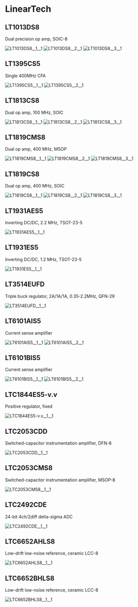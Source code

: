 # LinearTech

## LT1013DS8
Dual precision op amp, SOIC-8

![LT1013DS8__1__1](/images/LinearTech__LT1013DS8__1__1.png?raw=true) ![LT1013DS8__2__1](/images/LinearTech__LT1013DS8__2__1.png?raw=true) ![LT1013DS8__3__1](/images/LinearTech__LT1013DS8__3__1.png?raw=true) 
## LT1395CS5
Single 400MHz CFA

![LT1395CS5__1__1](/images/LinearTech__LT1395CS5__1__1.png?raw=true) ![LT1395CS5__2__1](/images/LinearTech__LT1395CS5__2__1.png?raw=true) 
## LT1813CS8
Dual op amp, 100 MHz, SOIC

![LT1813CS8__1__1](/images/LinearTech__LT1813CS8__1__1.png?raw=true) ![LT1813CS8__2__1](/images/LinearTech__LT1813CS8__2__1.png?raw=true) ![LT1813CS8__3__1](/images/LinearTech__LT1813CS8__3__1.png?raw=true) 
## LT1819CMS8
Dual op amp, 400 MHz, MSOP

![LT1819CMS8__1__1](/images/LinearTech__LT1819CMS8__1__1.png?raw=true) ![LT1819CMS8__2__1](/images/LinearTech__LT1819CMS8__2__1.png?raw=true) ![LT1819CMS8__3__1](/images/LinearTech__LT1819CMS8__3__1.png?raw=true) 
## LT1819CS8
Dual op amp, 400 MHz, SOIC

![LT1819CS8__1__1](/images/LinearTech__LT1819CS8__1__1.png?raw=true) ![LT1819CS8__2__1](/images/LinearTech__LT1819CS8__2__1.png?raw=true) ![LT1819CS8__3__1](/images/LinearTech__LT1819CS8__3__1.png?raw=true) 
## LT1931AES5
Inverting DC/DC, 2.2 MHz, TSOT-23-5

![LT1931AES5__1__1](/images/LinearTech__LT1931AES5__1__1.png?raw=true) 
## LT1931ES5
Inverting DC/DC, 1.2 MHz, TSOT-23-5

![LT1931ES5__1__1](/images/LinearTech__LT1931ES5__1__1.png?raw=true) 
## LT3514EUFD
Triple buck regulator, 2A/1A/1A, 0.35-2.2MHz, QFN-29

![LT3514EUFD__1__1](/images/LinearTech__LT3514EUFD__1__1.png?raw=true) 
## LT6101AIS5
Current sense amplifier

![LT6101AIS5__1__1](/images/LinearTech__LT6101AIS5__1__1.png?raw=true) ![LT6101AIS5__2__1](/images/LinearTech__LT6101AIS5__2__1.png?raw=true) 
## LT6101BIS5
Current sense amplifier

![LT6101BIS5__1__1](/images/LinearTech__LT6101BIS5__1__1.png?raw=true) ![LT6101BIS5__2__1](/images/LinearTech__LT6101BIS5__2__1.png?raw=true) 
## LTC1844ES5-v.v
Positive regulator, fixed

![LTC1844ES5-v.v__1__1](/images/LinearTech__LTC1844ES5-v.v__1__1.png?raw=true) 
## LTC2053CDD
Switched-capacitor instrumentation amplifier, DFN-8

![LTC2053CDD__1__1](/images/LinearTech__LTC2053CDD__1__1.png?raw=true) 
## LTC2053CMS8
Switched-capacitor instrumentation amplifier, MSOP-8

![LTC2053CMS8__1__1](/images/LinearTech__LTC2053CMS8__1__1.png?raw=true) 
## LTC2492CDE
24-bit 4ch/2diff delta-sigma ADC

![LTC2492CDE__1__1](/images/LinearTech__LTC2492CDE__1__1.png?raw=true) 
## LTC6652AHLS8
Low-drift low-noise reference, ceramic LCC-8

![LTC6652AHLS8__1__1](/images/LinearTech__LTC6652AHLS8__1__1.png?raw=true) 
## LTC6652BHLS8
Low-drift low-noise reference, ceramic LCC-8

![LTC6652BHLS8__1__1](/images/LinearTech__LTC6652BHLS8__1__1.png?raw=true) 
